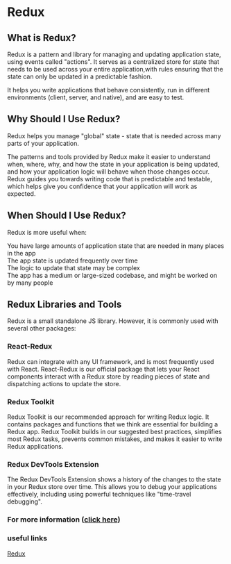 # Redux

## What is Redux?

Redux is a pattern and library for managing and updating application state, using events called "actions". It serves as a centralized store for 
state that needs to be used across your entire application,with rules ensuring that the state can only be updated in a predictable fashion.

It helps you write applications that behave consistently, run in different environments (client, server, and native), and are easy to test.

## Why Should I Use Redux?

Redux helps you manage "global" state - state that is needed across many parts of your application.

The patterns and tools provided by Redux make it easier to understand when, where, why, and how the state in your application is being updated,
and how your application logic will behave when those changes occur. 
Redux guides you towards writing code that is predictable and testable, which helps give you confidence that your application will work as expected.


## When Should I Use Redux?

Redux is more useful when:

You have large amounts of application state that are needed in many places in the app
</br>
The app state is updated frequently over time
</br>
The logic to update that state may be complex
</br>
The app has a medium or large-sized codebase, and might be worked on by many people


## Redux Libraries and Tools
Redux is a small standalone JS library. However, it is commonly used with several other packages:

### React-Redux
Redux can integrate with any UI framework, and is most frequently used with React. React-Redux is our official package that lets your React components interact with a Redux store by reading pieces of state and dispatching actions to update the store.

### Redux Toolkit
Redux Toolkit is our recommended approach for writing Redux logic. It contains packages and functions that we think are essential for building a Redux app. Redux Toolkit builds in our suggested best practices, simplifies most Redux tasks, prevents common mistakes, and makes it easier to write Redux applications.

### Redux DevTools Extension
The Redux DevTools Extension shows a history of the changes to the state in your Redux store over time. This allows you to debug your applications effectively, including using powerful techniques like "time-travel debugging".




### For more information ([click here](https://github.com/qais-alsgher/reading-notes/blob/main/README.md))

### useful links 
[Redux]([https://www.freecodecamp.org/news/osi-model-networking-layers-explained-in-plain-english/](https://redux.js.org/tutorials/fundamentals/part-1-overview))

